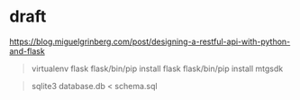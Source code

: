 # draft

https://blog.miguelgrinberg.com/post/designing-a-restful-api-with-python-and-flask

> virtualenv flask
> flask/bin/pip install flask
> flask/bin/pip install mtgsdk

>sqlite3 database.db < schema.sql 